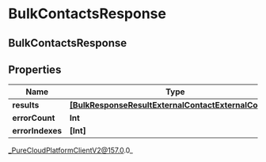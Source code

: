 # BulkContactsResponse

## BulkContactsResponse

## Properties

|Name | Type | Description | Notes|
|------------ | ------------- | ------------- | -------------|
| **results** | [**[BulkResponseResultExternalContactExternalContact]**](BulkResponseResultExternalContactExternalContact) |  | [optional] |
| **errorCount** | **Int** |  | [optional] |
| **errorIndexes** | **[Int]** |  | [optional] |



_PureCloudPlatformClientV2@157.0.0_

